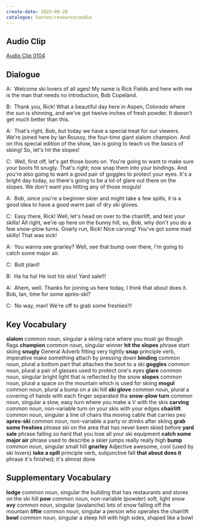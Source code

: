 ```yaml
---
create-date: 2023-09-28
catalogue: kasten/resource/audio
---
```


## Audio Clip
[Audio Clip 0104](https://archive.org/download/englishpod_all/englishpod_0104dg.mp3)

## Dialogue
A:  Welcome ski lovers of all ages! My name is Rick Fields and here with me is the man that needs no introduction, Bob Copeland.

B:  Thank you, Rick! What a beautiful day here in Aspen, Colorado where the sun is shinning, and we've got twelve inches of fresh powder.  It doesn't get much better than this.

A:  That's right, Bob, but today we have a special treat for our viewers.  We're joined  here by Ian Roussy, the four-time giant slalom champion.  And on this special edition of the show, Ian is going to teach us the basics of skiing! So, let's hit the slopes!

C:  Well, first off, let's get those boots on.  You're going to want to make sure your boots fit snugly. That's right; now snap them into your bindings.  And you're also going to want a good pair of goggles to protect your eyes.  It's a bright day today, so there's going to be a lot of glare out there on the slopes.  We don't want you hitting any of those moguls!

A:  Bob, since you're a beginner skier and might take a few spills, it is a good idea to have a good warm pair of dry ski gloves.

C:  Easy there, Rick!  Well, let's head on over to the chairlift, and test your skills! All right, we're up here on the bunny hill, so, Bob, why don't you do a few snow-plow turns. Gnarly run, Rick! Nice carving! You've got some mad skills!  That was sick!

A:  You wanna see gnarley?  Well, see that bump over there, I'm going to catch some major air.

C:  Butt plant!

B:  Ha ha ha!  He lost his skis!  Yard sale!!!

A:  Ahem, well.  Thanks for joining us here today, I think that about does it.  Bob, Ian, time for some après-ski?

C:  No way, man!  We're off to grab some freshies!!!

## Key Vocabulary
**slalom**                 common noun, singular         a skiing race where you must go though flags
**champion**               common noun, singular         winner
**hit the slopes**         phrase                        start skiing
**snugly**                 General Adverb                fitting very tightly
**snap**                   principle verb, imperative    make something attach by pressing down
**binding**                common noun, plural           a bottom part that attaches the boot to a ski
**goggles**                common noun, plural           a pair of glasses used to protect one's eyes
**glare**                  common noun, singular         bright light that is reflected by the snow
**slopes**                 common noun, plural           a space on the mountain which is used for skiing
**mogul**                  common noun, plural           a bump on a ski hill
**ski glove**              common noun, plural           a covering of hands with each finger separated tha
**snow-plow turn**         common noun, singular         a slow, easy turn where you make a V with the skis
**carving**                common noun, non-variable     turn on your skis with your edges
**chairlift**              common noun, singular         a line of chairs tha moving cable that carries peo
**apres-ski**              common noun, non-variable     a party or drinks after skiing
**grab some freshies**     phrase                        ski on the area that has never been skied before
**yard sale**              phrase                        falling so hard that you lose all your ski equipment
**catch some major air**   phrase                        used to describe a skier jumps really really high
**bump**                   common noun, singular         small hill
**gnarley**                Adjective                     awesome, cool (used by ski lovers)
**take a spill**           principle verb, subjunctive   fall
**that about does it**     phrase                        it's finished; it's almost done

## Supplementary Vocabulary
**lodge**    common noun, singular       the building that has restaurants and stores on the ski hill
**pow**      common noun, non-variable   (powder) soft, light snow
**avy**      common noun, singular       (avalanche) lots of snow falling off the mountain
**liftie**   common noun, singular       a person who operates the chairlift
**bowl**     common noun, singular       a steep hill with high sides, shaped like a bowl
